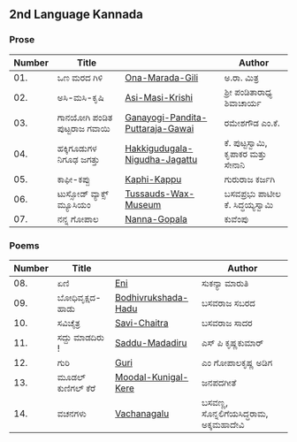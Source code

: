## 2nd Language Kannada
### Prose
|Number|Title||Author
|-|-|-|-|
|01.| ಒಣ ಮರದ ಗಿಳಿ |[Ona-Marada-Gili](ch1-Ona-Marada-Gili.md)|ಅ.ರಾ. ಮಿತ್ರ                                         
|02.| ಅಸಿ-ಮಸಿ-ಕೃಷಿ |[Asi-Masi-Krishi](ch2-Asi-Masi-Krishi.md)|ಶ್ರೀ ಪಂಡಿತಾರಾಧ್ಯ ಶಿವಾಚಾರ್ಯ 
|03.| ಗಾನಯೋಗಿ ಪಂಡಿತ ಪುಟ್ಟರಾಜ ಗವಾಯಿ |[Ganayogi-Pandita-Puttaraja-Gawai](ch3-Ganayogi-Pandita-Puttaraja-Gawai.md)|ರಮೇಶಗೌಡ ಎಂ.ಕೆ. 
|04.| ಹಕ್ಕಿಗೂಡುಗಳ ನಿಗೂಢ ಜಗತ್ತು |[Hakkigudugala-Nigudha-Jagattu](ch4-Hakkigudugala-Nigudha-Jagattu.md)|ಕೆ. ಪುಟ್ಟಸ್ವಾಮಿ, ಕೃಪಾಕರ ಮತ್ತು ಸೇನಾನಿ 
|05.| ಕಾಫೀ-ಕಪ್ಪು |[Kaphi-Kappu](ch5-Kaphi-Kappu.md)|ಗುರುರಾಜ ಕರ್ಜಗಿ 
|06.| ಟುಸ್ಸೋಡ್ ವ್ಯಾಕ್ಸ್ ಮ್ಯೂಸಿಯಂ |[Tussauds-Wax-Museum](ch6-Madam-Tussauds.md)|ಬಸವಪ್ರಭು ಪಾಟೀಲ ಕೆ. ಸಿದ್ಧಯ್ಯಸ್ವಾಮಿ 
|07.| ನನ್ನ ಗೋಪಾಲ |[Nanna-Gopala](ch7-Nanna-Gopala.md)|ಕುವೆಂಪು 

### Poems
|Number|Title||Author
|-|-|-|-|
|08.| ಏಣಿ |[Eni](ch8-Eni.md)| ಸುಕನ್ಯಾ ಮಾರುತಿ                                   
|09.| ಬೋಧಿವೃಕ್ಷದ-ಹಾಡು |[Bodhivrukshada-Hadu](ch9-Bodhivrukshada-Hadu.md)|ಬಸವರಾಜ ಸಬರದ                                         
|10.| ಸವಿಚೈತ್ರ|[Savi-Chaitra](ch10-Savi-Chaitra.md)|ಬಸವರಾಜ ಸಾದರ
|11.| ಸದ್ದು ಮಾಡದಿರು !|[Saddu-Madadiru](ch11-Saddu-Madadiru.md)|ಎಸ್ ಪಿ ಕೃಷ್ಣಕುಮಾರ್
|12.| ಗುರಿ |[Guri](ch12-Guri.md)|ಎಂ ಗೋಪಾಲಕೃಷ್ಣ ಅಡಿಗ
|13.| ಮೂಡಲ್ ಕುಣಿಗಲ್ ಕೆರೆ|[Moodal-Kunigal-Kere](ch13-Moodal-Kunigal-Kere.md)|ಜನಪದಗೀತೆ
|14.| ವಚನಗಳು |[Vachanagalu](ch14-Vachanagalu.md)|ಬಸವಣ್ಣ, ಸೊನ್ನಲಿಗೆಯಸಿದ್ಧರಾಮ, ಅಕ್ಕಮಹಾದೇವಿ





